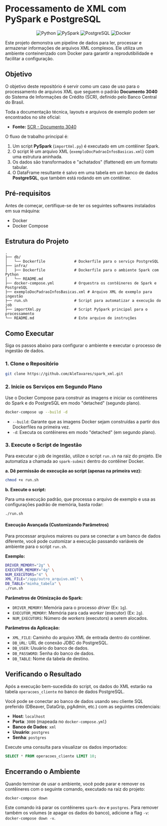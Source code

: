 # Processamento de XML com PySpark e PostgreSQL

<p align="center">
  <img src="https://img.shields.io/badge/Python-3776AB?style=for-the-badge&logo=python&logoColor=white" alt="Python"/>
  <img src="https://img.shields.io/badge/PySpark-E25A1C?style=for-the-badge&logo=apache-spark&logoColor=white" alt="PySpark"/>
  <img src="https://img.shields.io/badge/PostgreSQL-4169E1?style=for-the-badge&logo=postgresql&logoColor=white" alt="PostgreSQL"/>
  <img src="https://img.shields.io/badge/Docker-2496ED?style=for-the-badge&logo=docker&logoColor=white" alt="Docker"/>
</p>

Este projeto demonstra um pipeline de dados para ler, processar e armazenar informações de arquivos XML complexos. Ele utiliza um ambiente conteinerizado com Docker para garantir a reprodutibilidade e facilitar a configuração.

## Objetivo

O objetivo deste repositório é servir como um caso de uso para o processamento de arquivos XML que seguem o padrão **Documento 3040** do Sistema de Informações de Crédito (SCR), definido pelo Banco Central do Brasil.

Toda a documentação técnica, layouts e arquivos de exemplo podem ser encontrados no site oficial:

*   **Fonte:** [SCR - Documento 3040](https://www.bcb.gov.br/estabilidadefinanceira/scrdoc3040)

O fluxo de trabalho principal é:
1.  Um script **PySpark** (`importXml.py`) é executado em um contêiner Spark.
2.  O script lê um arquivo XML (`exemploDocPadraoInfosBasicas.xml`) com uma estrutura aninhada.
3.  Os dados são transformados e "achatados" (flattened) em um formato tabular.
4.  O DataFrame resultante é salvo em uma tabela em um banco de dados **PostgreSQL**, que também está rodando em um contêiner.

## Pré-requisitos

Antes de começar, certifique-se de ter os seguintes softwares instalados em sua máquina:
*   Docker
*   Docker Compose

## Estrutura do Projeto

```
.
├── db/
│   └── Dockerfile             # Dockerfile para o serviço PostgreSQL
├── infra/
│   ├── Dockerfile             # Dockerfile para o ambiente Spark com Python
│   └── README.md
├── docker-compose.yml         # Orquestra os contêineres de Spark e PostgreSQL
├── exemploDocPadraoInfosBasicas.xml # Arquivo XML de exemplo para ingestão
├── run.sh                     # Script para automatizar a execução do job
├── importXml.py               # Script PySpark principal para o processamento
└── README.md                  # Este arquivo de instruções
```

## Como Executar

Siga os passos abaixo para configurar o ambiente e executar o processo de ingestão de dados.

### 1. Clone o Repositório
```bash
git clone https://github.com/AleTavares/spark_xml.git
```
### 2. Inicie os Serviços em Segundo Plano

Use o Docker Compose para construir as imagens e iniciar os contêineres do Spark e do PostgreSQL em modo "detached" (segundo plano).

```bash
docker-compose up --build -d
```
*   `--build`: Garante que as imagens Docker sejam construídas a partir dos Dockerfiles na primeira vez.
*   `-d`: Executa os contêineres em modo "detached" (em segundo plano).

### 3. Execute o Script de Ingestão

Para executar o job de ingestão, utilize o script `run.sh` na raiz do projeto. Ele automatiza a chamada ao `spark-submit` dentro do contêiner Docker.

**a. Dê permissão de execução ao script (apenas na primeira vez):**
   ```bash
   chmod +x run.sh
   ```

**b. Execute o script:**

Para uma execução padrão, que processa o arquivo de exemplo e usa as configurações padrão de memória, basta rodar:
   ```bash
   ./run.sh
   ```

#### Execução Avançada (Customizando Parâmetros)

Para processar arquivos maiores ou para se conectar a um banco de dados diferente, você pode customizar a execução passando variáveis de ambiente para o script `run.sh`.

**Exemplo:**
```bash
DRIVER_MEMORY="2g" \
EXECUTOR_MEMORY="4g" \
NUM_EXECUTORS="4" \
XML_FILE="/app/outro_arquivo.xml" \
DB_TABLE="minha_tabela" \
./run.sh
```

**Parâmetros de Otimização do Spark:**
*   `DRIVER_MEMORY`: Memória para o processo *driver* (Ex: `1g`).
*   `EXECUTOR_MEMORY`: Memória para cada *worker* (executor) (Ex: `2g`).
*   `NUM_EXECUTORS`: Número de *workers* (executors) a serem alocados.

**Parâmetros da Aplicação:**
*   `XML_FILE`: Caminho do arquivo XML de entrada dentro do contêiner.
*   `DB_URL`: URL de conexão JDBC do PostgreSQL.
*   `DB_USER`: Usuário do banco de dados.
*   `DB_PASSWORD`: Senha do banco de dados.
*   `DB_TABLE`: Nome da tabela de destino.

## Verificando o Resultado

Após a execução bem-sucedida do script, os dados do XML estarão na tabela `operacoes_cliente` no banco de dados PostgreSQL.

Você pode se conectar ao banco de dados usando seu cliente SQL preferido (DBeaver, DataGrip, pgAdmin, etc.) com as seguintes credenciais:

*   **Host**: `localhost`
*   **Porta**: `3000` (mapeada no `docker-compose.yml`)
*   **Banco de Dados**: `xml`
*   **Usuário**: `postgres`
*   **Senha**: `postgres`

Execute uma consulta para visualizar os dados importados:

```sql
SELECT * FROM operacoes_cliente LIMIT 10;
```

## Encerrando o Ambiente

Quando terminar de usar o ambiente, você pode parar e remover os contêineres com o seguinte comando, executado na raiz do projeto:

```bash
docker-compose down
```
Este comando irá parar os contêineres `spark-dev` e `postgres`. Para remover também os volumes (e apagar os dados do banco), adicione a flag `-v`: `docker-compose down -v`.